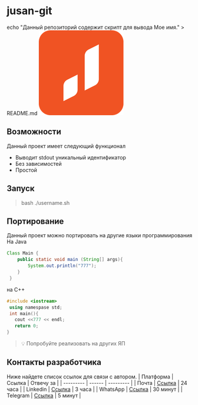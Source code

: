 # jusan-git
echo "Данный репозиторий содержит скрипт для вывода Мое имя." > README.md
![Jusan Image](img/image.png)
## Возможности
Данный проект имеет следующий функционал
* Выводит stdout уникальный идентификатор
* Без зависимостей
* Простой
## Запуск
> bash ./username.sh
## Портирование
Данный проект можно портировать на другие языки программирования
На Java
```java
Class Main {
    public static void main (String[] args){
        System.out.println("777");
    }
 }
```

на C++
```c++
#include <iostream>
 using namespase std;
 int main(){
   cout <<777 << endl;
   return 0;
}
```
>💡 Попробуйте реализовать на других ЯП

## Контакты разработчика
Ниже найдете список ссылок для связи с автором.
| Платформа | Ссылка | Отвечу за |
| --------- | ------ | --------- |
| Почта    | [Ссылка](mailto:pochta@gmail.com) | 24 часа  |
| Linkedin | [Ссылка](https://linkedin.com)       | 3 часа   |
| WhatsApp | [Ссылка](https://wa.me/+777777777)   | 30 минут |
| Telegram | [Ссылка](https://telegram.web.com)   | 5 минут  |